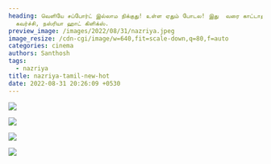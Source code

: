 ```yaml
---
heading: வெளியே சப்போர்ட் இல்லாம நிக்குது! உள்ள ஏதும் போடல! இது  வரை காட்டாத
  கவர்ச்சி, நஸ்ரியா ஹாட் கிளிக்ஸ்.
preview_image: /images/2022/08/31/nazriya.jpeg
image_resize: /cdn-cgi/image/w=640,fit=scale-down,q=80,f=auto
categories: cinema
authors: Santhosh
tags:
  - nazriya
title: nazriya-tamil-new-hot
date: 2022-08-31 20:26:09 +0530
---
```

![](/images/2022/08/31/nazriya-tamil-new-hot.jpeg)

![](/images/2022/08/31/nazriya-tamil-new-hot2.jpeg)

![](/images/2022/08/31/nazriya-tamil-new-hot4.jpeg)

![](/images/2022/08/31/nazriya-tamil-new-hot6.jpeg)